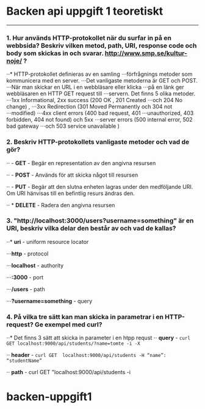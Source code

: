 # Backen api uppgift 1 teoretiskt
------

### 1. Hur används HTTP-protokollet när du surfar in på en webbsida? Beskriv vilken metod, path, URI, response code och body som skickas in och svarar. <http://www.smp.se/kultur-noje/> ?

⋅⋅* HTTP-protokollet definieras av en samling 
⋅⋅⋅förfrågnings metoder som kommunicera med en server. ⋅⋅⋅Det vanligaste metoderna är GET och POST.
⋅⋅⋅När man skickar en URL i en webbläsare eller klicka ⋅⋅⋅på en länk ger webbläsaren en HTTP GET request till ⋅⋅⋅servern. Det finns 5 olika metoder. 
⋅⋅⋅1xx Informational, 2xx success (200 OK , 201 Created ⋅⋅⋅och 204 No change) , 
⋅⋅⋅3xx Redirection (301 Moved Permanently och 304 not ⋅⋅⋅modified)
⋅⋅⋅4xx client errors (400 bad request, 401 ⋅⋅⋅unauthorized, 403 forbidden, 404 not found) och 5xx ⋅⋅⋅server errors (500 internal error, 502 bad gateway ⋅⋅⋅och 503 service unavailable )

### 2. Beskriv HTTP-protokollets vanligaste metoder och vad de gör?

⋅⋅ - **GET** - Begär en representation av den angivna resursen

⋅⋅ - **POST** - Används för att skicka något till resursen

⋅⋅ - **PUT** - Begär att den slutna enheten lagras under den medföljande URI. Om URI hänvisas till en befintlig resurs ändras den. 

⋅⋅ * **DELETE** - Radera den angivna resursen

### 3. "http://localhost:3000/users?username=something" är en URI, beskriv vilka delar den består av och vad de kallas?

⋅⋅* **uri** - uniform resource locator

⋅⋅⋅**http** - protocol

⋅⋅⋅**localhost** - authority

⋅⋅⋅**:3000** - port 

⋅⋅⋅**/users** - path

⋅⋅⋅**?username=something** - query

### 4. På vilka tre sätt kan man skicka in parametrar i en HTTP-request? Ge exempel med curl?

⋅⋅* Det finns 3 sätt att skicka in parameter i en htpp requst
⋅⋅ **query** - `curl GET localhost:9000/api/students/?name=tomte -i -X`

⋅⋅ **header** - `curl GET  localhost:9000/api/students -H “name”: “studentName”`

⋅⋅ **path** - curl  GET "localhost:9000/api/students -i

# backen-uppgift1
